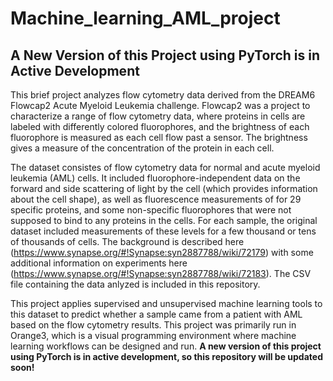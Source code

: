 # Machine_learning_AML_project

## A New Version of this Project using PyTorch is in Active Development

This brief project analyzes flow cytometry data derived from the DREAM6 Flowcap2 Acute Myeloid Leukemia challenge. Flowcap2 was a project to characterize a range of flow cytometry data, where proteins in cells are labeled with differently colored fluorophores, and the brightness of each fluorophore is measured as each cell flow past a sensor. The brightness gives a measure of the concentration of the protein in each cell.

The dataset consistes of flow cytometry data for normal and acute myeloid leukemia (AML) cells. It included fluorophore-independent data on the forward and side scattering of light by the cell (which provides information about the cell shape), as well as fluorescence measurements of for 29 specific proteins, and some non-specific fluorophores that were not supposed to bind to any proteins in the cells.  For each sample, the original dataset included measurements of these levels for a few thousand or tens of thousands of cells. The background is described here (https://www.synapse.org/#!Synapse:syn2887788/wiki/72179) with some additional information on experiments here (https://www.synapse.org/#!Synapse:syn2887788/wiki/72183). The CSV file containing the data anlyzed is included in this repository.


This project applies supervised and unsupervised machine learning tools to this dataset to predict whether a sample came from a patient with AML based on the flow cytometry results. This project was primarily run in Orange3, which is a visual programming environment where machine learning workflows can be designed and run. **A new version of this project using PyTorch is in active development, so this repository will be updated soon!**
